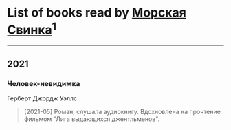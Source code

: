 # List of books read by [Морская Свинка](https://my.mail.ru/list/morsvinkas/)<sup>1</sup>
---

## 2021

### Человек-невидимка
Герберт Джордж Уэллс
> [2021-05] Роман, слушала аудиокнигу. Вдохновлена на прочтение фильмом "Лига выдающихся джентльменов".



